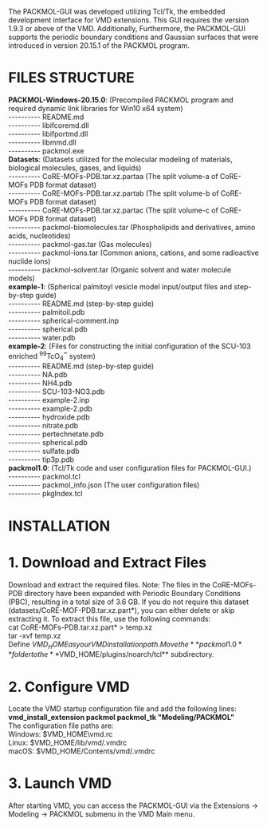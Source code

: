 The PACKMOL-GUI was developed utilizing Tcl/Tk, the embedded development interface for VMD extensions. This GUI requires the version 1.9.3 or above of the VMD. Additionally, Furthermore, the PACKMOL-GUI supports the periodic boundary conditions and Gaussian surfaces that were introduced in version 20.15.1 of the PACKMOL program.

FILES STRUCTURE
======
**PACKMOL-Windows-20.15.0**: (Precompiled PACKMOL program and required dynamic link libraries for Win10 x64 system)<br>
---------- README.md<br>
 ---------- libifcoremd.dll<br> 
 ---------- libifportmd.dll<br>
 ---------- libmmd.dll<br>
 ---------- packmol.exe<br>
**Datasets**: (Datasets utilized for the molecular modeling of materials, biological molecules, gases, and liquids)<br>
 ---------- CoRE-MOFs-PDB.tar.xz.partaa (The split volume-a of CoRE-MOFs PDB format dataset)<br>
 ---------- CoRE-MOFs-PDB.tar.xz.partab (The split volume-b of CoRE-MOFs PDB format dataset)<br>
 ---------- CoRE-MOFs-PDB.tar.xz.partac (The split volume-c of CoRE-MOFs PDB format dataset)<br>
 ---------- packmol-biomolecules.tar (Phospholipids and derivatives, amino acids, nucleotides)<br>
 ---------- packmol-gas.tar (Gas molecules)<br>
 ---------- packmol-ions.tar (Common anions, cations, and some radioactive nuclide ions)<br>
 ---------- packmol-solvent.tar (Organic solvent and water molecule models)<br>
**example-1**: (Spherical palmitoyl vesicle model input/output files and step-by-step guide)<br>
 ---------- README.md (step-by-step guide)<br>
 ---------- palmitoil.pdb<br>
---------- spherical-comment.inp<br>
 ---------- spherical.pdb<br>
---------- water.pdb<br>
**example-2**: (Files for constructing the initial configuration of the SCU-103 enriched <sup>99</sup>TcO<sub>4</sub>‾ system)<br>
 ---------- README.md (step-by-step guide)<br>
---------- NA.pdb<br>
 ---------- NH4.pdb<br>
---------- SCU-103-NO3.pdb<br>
 ---------- example-2.inp<br>
---------- example-2.pdb<br>
---------- hydroxide.pdb<br>
 ---------- nitrate.pdb<br>
---------- pertechnetate.pdb<br>
 ---------- spherical.pdb<br>
---------- sulfate.pdb<br>
---------- tip3p.pdb<br>
**packmol1.0**: (Tcl/Tk code and user configuration files for PACKMOL-GUI.)<br>
 ---------- packmol.tcl<br>
---------- packmol_info.json (The user configuration files)<br>
 ---------- pkgIndex.tcl<br>


INSTALLATION
============
# **1. Download and Extract Files**<br>
Download and extract the required files. Note: The files in the CoRE-MOFs-PDB directory have been expanded with Periodic Boundary Conditions (PBC), resulting in a total size of 3.6 GB. If you do not require this dataset (datasets/CoRE-MOF-PDB.tar.xz.part*), you can either delete or skip extracting it. To extract this file, use the following commands:<br>
cat CoRE-MOFs-PDB.tar.xz.part* > temp.xz<br>
tar -xvf temp.xz<br>
Define $VMD_HOME as your VMD installation path. Move the **packmol1.0** folder to the **$VMD_HOME/plugins/noarch/tcl** subdirectory.<br>
# **2. Configure VMD**<br>
Locate the VMD startup configuration file and add the following lines:<br>
__vmd_install_extension packmol packmol_tk "Modeling/PACKMOL"__<br>
The configuration file paths are:<br>
Windows: $VMD_HOME\vmd.rc<br>
Linux: $VMD_HOME/lib/vmd/.vmdrc<br>
macOS: $VMD_HOME/Contents/vmd/.vmdrc<br>
# 3. Launch VMD<br>
After starting VMD, you can access the PACKMOL-GUI via the Extensions -> Modeling -> PACKMOL submenu in the VMD Main menu.

